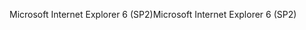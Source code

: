 <span data-ttu-id="49b6f-101">Microsoft Internet Explorer 6 (SP2)</span><span class="sxs-lookup"><span data-stu-id="49b6f-101">Microsoft Internet Explorer 6 (SP2)</span></span>
